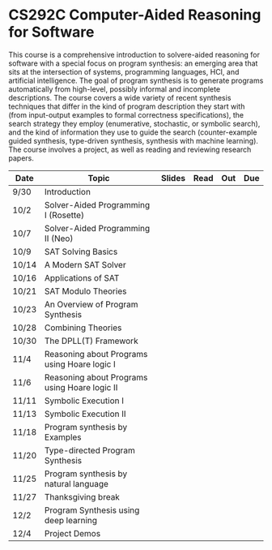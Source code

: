 # CS292C Computer-Aided Reasoning for Software

This course is a comprehensive introduction to solvere-aided reasoning for software with a special focus on program synthesis: an emerging area that sits at the intersection of systems, programming languages, HCI, and artificial intelligence. The goal of program synthesis is to generate programs automatically from high-level, possibly informal and incomplete descriptions. The course covers a wide variety of recent synthesis techniques that differ in the kind of program description they start with (from input-output examples to formal correctness specifications), the search strategy they employ (enumerative, stochastic, or symbolic search), and the kind of information they use to guide the search (counter-example guided synthesis, type-driven synthesis, synthesis with machine learning). The course involves a project, as well as reading and reviewing research papers.


| Date  | Topic                                         | Slides | Read | Out | Due |
|-------|-----------------------------------------------|--------|------|-----|-----|
| 9/30  | Introduction                                  |        |      |     |     |
| 10/2  | Solver-Aided Programming I (Rosette)          |        |      |     |     |
| 10/7  | Solver-Aided Programming II (Neo)             |        |      |     |     |
| 10/9  | SAT Solving Basics                            |        |      |     |     |
| 10/14 | A Modern SAT Solver                           |        |      |     |     |
| 10/16 | Applications of SAT                           |        |      |     |     |
| 10/21 | SAT Modulo Theories                           |        |      |     |     |
| 10/23 | An Overview of Program Synthesis              |        |      |     |     |
| 10/28 | Combining Theories                            |        |      |     |     |
| 10/30 | The DPLL(T) Framework                         |        |      |     |     |
| 11/4  | Reasoning about Programs using Hoare logic I  |        |      |     |     |
| 11/6  | Reasoning about Programs using Hoare logic II |        |      |     |     |
| 11/11 | Symbolic Execution I                          |        |      |     |     |
| 11/13 | Symbolic Execution II                         |        |      |     |     |
| 11/18 | Program synthesis by Examples                 |        |      |     |     |
| 11/20 | Type-directed Program Synthesis               |        |      |     |     |
| 11/25 | Program synthesis by natural language         |        |      |     |     |
| 11/27 | Thanksgiving break                            |        |      |     |     |
| 12/2  | Program Synthesis using deep learning         |        |      |     |     |
| 12/4  | Project Demos                                 |        |      |     |     |

